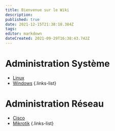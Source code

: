 ```yaml
---
title: Bienvenue sur le Wiki
description: 
published: true
date: 2021-12-15T21:38:18.384Z
tags: 
editor: markdown
dateCreated: 2021-09-29T16:38:43.742Z
---
```


# Administration Système
- [Linux](/Linux)
- [Windows](/Windows)
{.links-list}
# Administration Réseau
- [Cisco](/Cisco)
- [Mikrotik](/Mikrotik)
{.links-list}